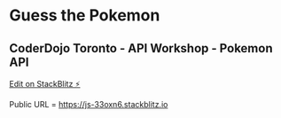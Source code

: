 # Guess the Pokemon
## CoderDojo Toronto - API Workshop - Pokemon API

[Edit on StackBlitz ⚡️](https://stackblitz.com/edit/js-33oxn6)

Public URL = https://js-33oxn6.stackblitz.io